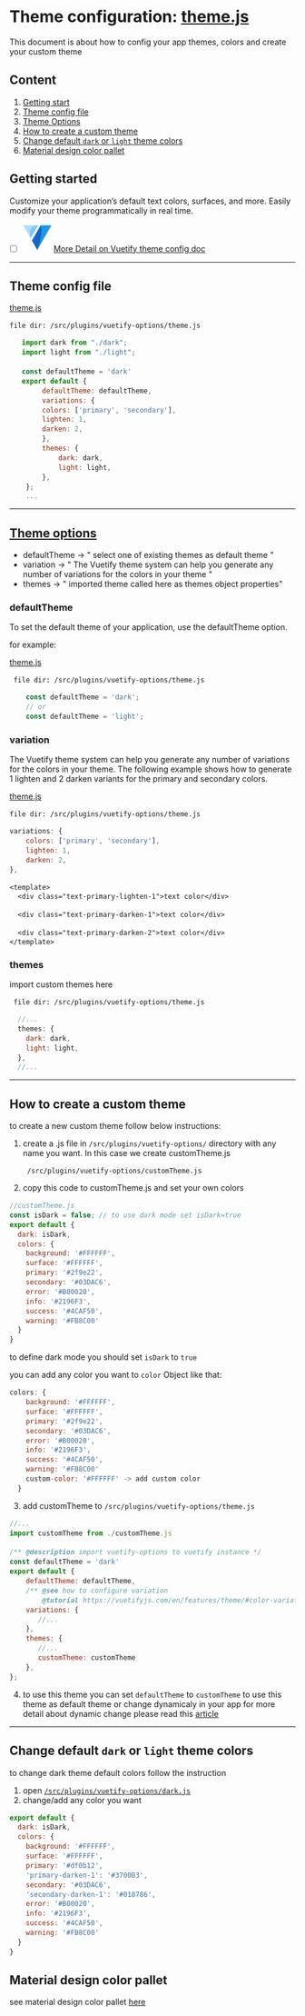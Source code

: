 # Theme configuration: [theme.js](theme/theme.js)
This document is about how to config your app themes, colors and create your custom theme
## Content

1. [Getting start](#getting-started)
2. [Theme config file](#theme-config-file)
3. [Theme Options](#theme-options)
4. [How to create a custom theme](#how-to-create-a-custom-theme)
5. [Change default `dark` or `light` theme colors](#change-default-dark-or-light-theme-colors)
6. [Material design color pallet](#material-design-color-pallet)
## Getting started

Customize your application’s default text colors, surfaces, and more. Easily modify your theme programmatically in real time.

- [ ] [![N|Solid](../../assets/images/vuetify-logo.svg)](https://vuetifyjs.com/en/features/theme/) [More Detail on Vuetify theme config doc](https://vuetifyjs.com/en/features/theme/)

---

## Theme config file

[theme.js](theme/theme.js)

    file dir: /src/plugins/vuetify-options/theme.js

```javascript
   import dark from "./dark";
   import light from "./light";

   const defaultTheme = 'dark'
   export default {
        defaultTheme: defaultTheme,
        variations: {
        colors: ['primary', 'secondary'],
        lighten: 1,
        darken: 2,
        },
        themes: {
            dark: dark,
            light: light,
        },
    };
    ...
```

---

## [Theme options]()

- defaultTheme -> " select one of existing themes as default theme "
- variation -> " The Vuetify theme system can help you generate any number of variations for the colors in your theme "
- themes -> " imported theme called here as themes object properties"

### defaultTheme

To set the default theme of your application, use the defaultTheme option.

for example:

[theme.js](theme/theme.js)

     file dir: /src/plugins/vuetify-options/theme.js

```javascript
    const defaultTheme = 'dark';
    // or
    const defaultTheme = 'light';
```

### variation

The Vuetify theme system can help you generate any number of variations for the colors in your theme. The following example shows how to generate 1 lighten and 2 darken variants for the primary and secondary colors.

[theme.js](theme/theme.js)

    file dir: /src/plugins/vuetify-options/theme.js

```javascript
variations: {
    colors: ['primary', 'secondary'],
    lighten: 1,
    darken: 2,
},
```

```vue
<template>
  <div class="text-primary-lighten-1">text color</div>

  <div class="text-primary-darken-1">text color</div>

  <div class="text-primary-darken-2">text color</div>
</template>
```

### themes

import custom themes here

     file dir: /src/plugins/vuetify-options/theme.js
```javascript
  //...
  themes: {
    dark: dark,
    light: light,
  },
  //...
```

---

## How to create a custom theme

to create a new custom theme follow below instructions:

1. create a .js file in `/src/plugins/vuetify-options/` directory with any name you want. In this case we create customTheme.js
    
        /src/plugins/vuetify-options/customTheme.js

2. copy this code to customTheme.js and set your own colors

```javascript
//customTheme.js
const isDark = false; // to use dark mode set isDark=true
export default {
  dark: isDark,
  colors: {
    background: '#FFFFFF',
    surface: '#FFFFFF',
    primary: '#2f9e22',
    secondary: '#03DAC6',
    error: '#B00020',
    info: '#2196F3',
    success: '#4CAF50',
    warning: '#FB8C00'
  }
}
```
to define dark mode you should set `isDark` to `true`

you can add any color you want to `color` Object like that:

```javascript
colors: {
    background: '#FFFFFF',
    surface: '#FFFFFF',
    primary: '#2f9e22',
    secondary: '#03DAC6',
    error: '#B00020',
    info: '#2196F3',
    success: '#4CAF50',
    warning: '#FB8C00'
    custom-color: '#FFFFFF' -> add custom color
  }
```

3. add customTheme to `/src/plugins/vuetify-options/theme.js`

```javascript
//...
import customTheme from ./customTheme.js

/** @description import vuetify-options to vuetify instance */
const defaultTheme = 'dark'
export default {
    defaultTheme: defaultTheme,
    /** @see how to configure variation
        @tutorial https://vuetifyjs.com/en/features/theme/#color-variations */
    variations: {
       //...
    },
    themes: {
       //...
       customTheme: customTheme
    },
};
```

4. to use this theme you can set `defaultTheme` to `customTheme` to use this theme as default theme or change dynamicaly in your app
for more detail about dynamic change please read this [article](https://vuetifyjs.com/en/features/theme/#changing-theme)

-------------------------------

## Change default `dark` or `light` theme colors

to change dark theme default colors follow the instruction
1. open [`/src/plugins/vuetify-options/dark.js`](theme/dark.js)
2. change/add any color you want
```javascript
export default {
  dark: isDark,
  colors: {
    background: '#FFFFFF',
    surface: '#FFFFFF',
    primary: '#df0b12',
    'primary-darken-1': '#3700B3',
    secondary: '#03DAC6',
    'secondary-darken-1': '#018786',
    error: '#B00020',
    info: '#2196F3',
    success: '#4CAF50',
    warning: '#FB8C00'
  }
}
```

## Material design color pallet
see  material design color pallet [here](https://vuetifyjs.com/en/styles/colors/#material-colors)